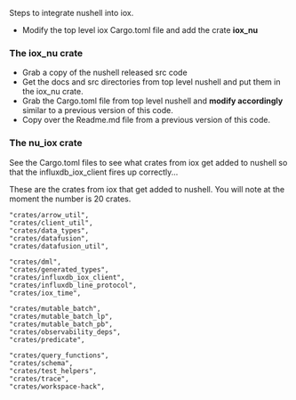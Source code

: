 
Steps to integrate nushell into iox.

* Modify the top level iox Cargo.toml file and add the crate **iox_nu**

### The iox_nu crate

* Grab a copy of the nushell released src code
* Get the docs and src directories from top level nushell and put them in the iox_nu crate.
* Grab the Cargo.toml file from top level nushell and **modify accordingly** similar to a previous version of this code.
* Copy over the Readme.md file from a previous version of this code.

### The nu_iox crate

See the Cargo.toml files to see what crates from iox get added to nushell so that the influxdb_iox_client fires up correctly...
 
 These are the crates from iox that get added to nushell.  You will note at the moment the number is 20 crates.
 
 	"crates/arrow_util",  
	"crates/client_util",  
	"crates/data_types",  
	"crates/datafusion",  
	"crates/datafusion_util",  
	
	"crates/dml",  
	"crates/generated_types",  
	"crates/influxdb_iox_client",  
	"crates/influxdb_line_protocol",  
	"crates/iox_time",  
	
	"crates/mutable_batch",  
	"crates/mutable_batch_lp",  
	"crates/mutable_batch_pb",  
	"crates/observability_deps",  
	"crates/predicate",  
	
	"crates/query_functions",  
	"crates/schema",  
	"crates/test_helpers",  
	"crates/trace",  
	"crates/workspace-hack",  